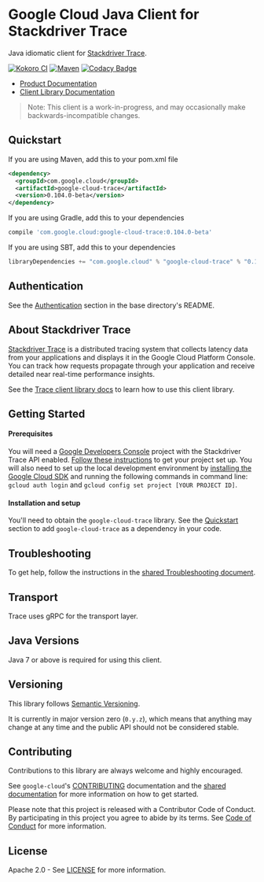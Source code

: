 Google Cloud Java Client for Stackdriver Trace
======================================

Java idiomatic client for [Stackdriver Trace][stackdriver-trace].

[![Kokoro CI](http://storage.googleapis.com/cloud-devrel-public/java/badges/google-cloud-java/master.svg)](http://storage.googleapis.com/cloud-devrel-public/java/badges/google-cloud-java/master.html)
[![Maven](https://img.shields.io/maven-central/v/com.google.cloud/google-cloud-trace.svg)](https://img.shields.io/maven-central/v/com.google.cloud/google-cloud-trace.svg)
[![Codacy Badge](https://api.codacy.com/project/badge/grade/9da006ad7c3a4fe1abd142e77c003917)](https://www.codacy.com/app/mziccard/google-cloud-java)

- [Product Documentation][trace-product-docs]
- [Client Library Documentation][trace-client-lib-docs]

> Note: This client is a work-in-progress, and may occasionally
> make backwards-incompatible changes.

Quickstart
----------

[//]: # ({x-version-update-start:google-cloud-trace:released})
If you are using Maven, add this to your pom.xml file
```xml
<dependency>
  <groupId>com.google.cloud</groupId>
  <artifactId>google-cloud-trace</artifactId>
  <version>0.104.0-beta</version>
</dependency>
```
If you are using Gradle, add this to your dependencies
```Groovy
compile 'com.google.cloud:google-cloud-trace:0.104.0-beta'
```
If you are using SBT, add this to your dependencies
```Scala
libraryDependencies += "com.google.cloud" % "google-cloud-trace" % "0.104.0-beta"
```
[//]: # ({x-version-update-end})

Authentication
--------------

See the [Authentication](https://github.com/googleapis/google-cloud-java#authentication) section in the base directory's README.

About Stackdriver Trace
----------------------------

[Stackdriver Trace][stackdriver-trace] is a distributed tracing system that collects latency data from your applications and displays it in the Google Cloud Platform Console. You can track how requests propagate through your application and receive detailed near real-time performance insights.

See the [Trace client library docs][trace-client-lib-docs] to learn how to use this client library.

Getting Started
---------------
#### Prerequisites
You will need a [Google Developers Console](https://console.developers.google.com/) project with the Stackdriver Trace API enabled. [Follow these instructions](https://cloud.google.com/resource-manager/docs/creating-managing-projects) to get your project set up. You will also need to set up the local development environment by [installing the Google Cloud SDK](https://cloud.google.com/sdk/) and running the following commands in command line: `gcloud auth login` and `gcloud config set project [YOUR PROJECT ID]`.

#### Installation and setup
You'll need to obtain the `google-cloud-trace` library.  See the [Quickstart](#quickstart) section to add `google-cloud-trace` as a dependency in your code.

Troubleshooting
---------------

To get help, follow the instructions in the [shared Troubleshooting document](https://github.com/googleapis/google-cloud-common/blob/master/troubleshooting/readme.md#troubleshooting).

Transport
---------
Trace uses gRPC for the transport layer.

Java Versions
-------------

Java 7 or above is required for using this client.

Versioning
----------

This library follows [Semantic Versioning](http://semver.org/).

It is currently in major version zero (``0.y.z``), which means that anything may change at any time and the public API should not be considered stable.

Contributing
------------

Contributions to this library are always welcome and highly encouraged.

See `google-cloud`'s [CONTRIBUTING] documentation and the [shared documentation](https://github.com/googleapis/google-cloud-common/blob/master/contributing/readme.md#how-to-contribute-to-gcloud) for more information on how to get started.

Please note that this project is released with a Contributor Code of Conduct. By participating in this project you agree to abide by its terms. See [Code of Conduct][code-of-conduct] for more information.

License
-------

Apache 2.0 - See [LICENSE] for more information.


[CONTRIBUTING]:https://github.com/googleapis/google-cloud-java/blob/master/CONTRIBUTING.md
[code-of-conduct]:https://github.com/googleapis/google-cloud-java/blob/master/CODE_OF_CONDUCT.md#contributor-code-of-conduct
[LICENSE]: https://github.com/googleapis/google-cloud-java/blob/master/LICENSE
[cloud-platform]: https://cloud.google.com/
[stackdriver-trace]: https://cloud.google.com/trace/
[trace-product-docs]: https://cloud.google.com/trace/docs/
[trace-client-lib-docs]: https://googleapis.github.io/google-cloud-java/google-cloud-clients/apidocs/index.html?com/google/cloud/trace/v1/package-summary.html
